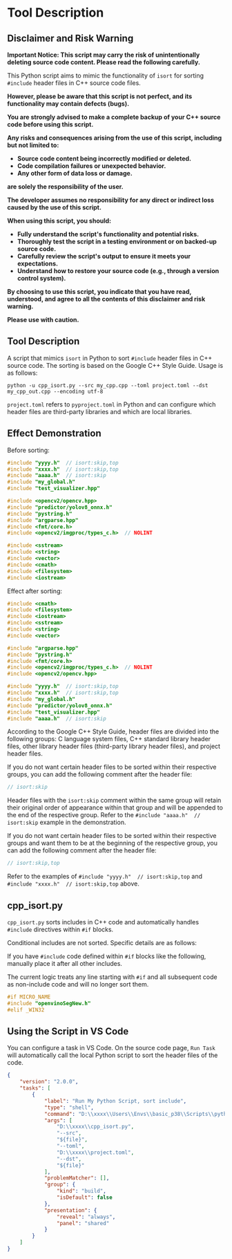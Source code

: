 
# Tool Description

## Disclaimer and Risk Warning

**Important Notice: This script may carry the risk of unintentionally deleting source code content. Please read the following carefully.**

This Python script aims to mimic the functionality of `isort` for sorting `#include` header files in C++ source code files.   
  
**However, please be aware that this script is not perfect, and its functionality may contain defects (bugs).**

**You are strongly advised to make a complete backup of your C++ source code before using this script.**

**Any risks and consequences arising from the use of this script, including but not limited to:**

* **Source code content being incorrectly modified or deleted.**
* **Code compilation failures or unexpected behavior.**
* **Any other form of data loss or damage.**

**are solely the responsibility of the user.**

**The developer assumes no responsibility for any direct or indirect loss caused by the use of this script.**

**When using this script, you should:**

* **Fully understand the script's functionality and potential risks.**
* **Thoroughly test the script in a testing environment or on backed-up source code.**
* **Carefully review the script's output to ensure it meets your expectations.**
* **Understand how to restore your source code (e.g., through a version control system).**

**By choosing to use this script, you indicate that you have read, understood, and agree to all the contents of this disclaimer and risk warning.**

**Please use with caution.**

## Tool Description

A script that mimics `isort` in Python to sort `#include` header files in C++ source code. The sorting is based on the Google C++ Style Guide. Usage is as follows:

```shell
python -u cpp_isort.py --src my_cpp.cpp --toml project.toml --dst my_cpp_out.cpp --encoding utf-8
```

`project.toml` refers to `pyproject.toml` in Python and can configure which header files are third-party libraries and which are local libraries.

## Effect Demonstration

Before sorting:

```C++
#include "yyyy.h"  // isort:skip,top
#include "xxxx.h"  // isort:skip,top
#include "aaaa.h"  // isort:skip
#include "my_global.h"
#include "test_visualizer.hpp"

#include <opencv2/opencv.hpp>
#include "predictor/yolov8_onnx.h"
#include "pystring.h"
#include "argparse.hpp"
#include <fmt/core.h>
#include <opencv2/imgproc/types_c.h>  // NOLINT

#include <sstream>
#include <string>
#include <vector>
#include <cmath>
#include <filesystem>
#include <iostream>
```

Effect after sorting:

```c++
#include <cmath>
#include <filesystem>
#include <iostream>
#include <sstream>
#include <string>
#include <vector>

#include "argparse.hpp"
#include "pystring.h"
#include <fmt/core.h>
#include <opencv2/imgproc/types_c.h>  // NOLINT
#include <opencv2/opencv.hpp>

#include "yyyy.h"  // isort:skip,top
#include "xxxx.h"  // isort:skip,top
#include "my_global.h"
#include "predictor/yolov8_onnx.h"
#include "test_visualizer.hpp"
#include "aaaa.h"  // isort:skip
```

According to the Google C++ Style Guide, header files are divided into the following groups: C language system files, C++ standard library header files, other library header files (third-party library header files), and project header files.

If you do not want certain header files to be sorted within their respective groups, you can add the following comment after the header file:

```c++
// isort:skip
```
Header files with the `isort:skip` comment within the same group will retain their original order of appearance within that group and will be appended to the end of the respective group. Refer to the `#include "aaaa.h"  // isort:skip` example in the demonstration.

If you do not want certain header files to be sorted within their respective groups and want them to be at the beginning of the respective group, you can add the following comment after the header file:
```c++
// isort:skip,top
```

Refer to the examples of `#include "yyyy.h"  // isort:skip,top` and `#include "xxxx.h"  // isort:skip,top` above.

## cpp_isort.py

`cpp_isort.py` sorts includes in C++ code and automatically handles `#include` directives within `#if` blocks.

Conditional includes are not sorted. Specific details are as follows:

If you have `#include` code defined within `#if` blocks like the following, manually place it after all other includes.

The current logic treats any line starting with `#if` and all subsequent code as non-include code and will no longer sort them.

```C++
#if MICRO_NAME
#include "openvinoSegNew.h"
#elif _WIN32
```

## Using the Script in VS Code

You can configure a task in VS Code. On the source code page, `Run Task` will automatically call the local Python script to sort the header files of the code.

```json
{
    "version": "2.0.0",
    "tasks": [
        {
            "label": "Run My Python Script, sort include",
            "type": "shell",
            "command": "D:\\xxxx\\Users\\Envs\\basic_p38\\Scripts\\python.exe",
            "args": [
                "D:\\xxxx\\cpp_isort.py",
                "--src",
                "${file}",
                "--toml",
                "D:\\xxxx\\project.toml",
                "--dst",
                "${file}"
            ],
            "problemMatcher": [],
            "group": {
                "kind": "build",
                "isDefault": false
            },
            "presentation": {
                "reveal": "always",
                "panel": "shared"
            }
        }
    ]
}
```
